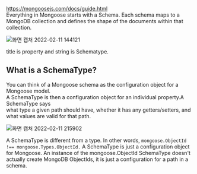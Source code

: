https://mongoosejs.com/docs/guide.html <br>
  Everything in Mongoose starts with a Schema. Each schema maps to a MongoDB collection and defines the shape
of the documents within that collection.

![화면 캡처 2022-02-11 144121](https://user-images.githubusercontent.com/73014464/153542978-525d5008-6b87-4309-9b3e-eba5f025823e.png)

title is property and string is Schematype.

## What is a SchemaType?
You can think of a Mongoose schema as the configuration object for a Mongoose model. <br>
A SchemaType is then a configuration object for an individual property.A SchemaType says <br>
what type a given path should have, whether it has any getters/setters, and what values are valid for that path. <br>


![화면 캡처 2022-02-11 215902](https://user-images.githubusercontent.com/73014464/153595596-132a7d7c-6401-4987-9cad-3cd0e810250e.png)

A SchemaType is different from a type. In other words, ```mongoose.ObjectId !== mongoose.Types.ObjectId.``` A SchemaType is just a configuration object for Mongoose. An instance of the mongoose.ObjectId SchemaType doesn't actually create MongoDB ObjectIds, it is just a configuration for a path in a schema.
